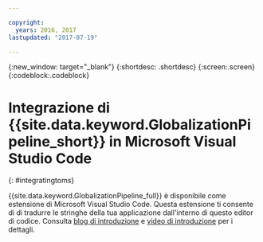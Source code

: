 ```yaml
---

copyright:
  years: 2016, 2017
lastupdated: "2017-07-19"

---
```


{:new_window: target="_blank"}
{:shortdesc: .shortdesc}
{:screen:.screen}
{:codeblock:.codeblock}

# Integrazione di {{site.data.keyword.GlobalizationPipeline_short}} in Microsoft Visual Studio Code
{: #integratingtoms}


{{site.data.keyword.GlobalizationPipeline_full}} è disponibile come estensione di Microsoft Visual Studio Code. Questa estensione ti consente di di tradurre le stringhe della tua applicazione dall'interno di questo editor di codice. Consulta [blog di introduzione](https://developer.ibm.com/bluemix/2016/08/31/ibm-globalization-pipeline-and-microsoft-visual-studio-code/) e [video di introduzione](https://www.youtube.com/watch?v=fUfmnx2KqyU) per i dettagli.
